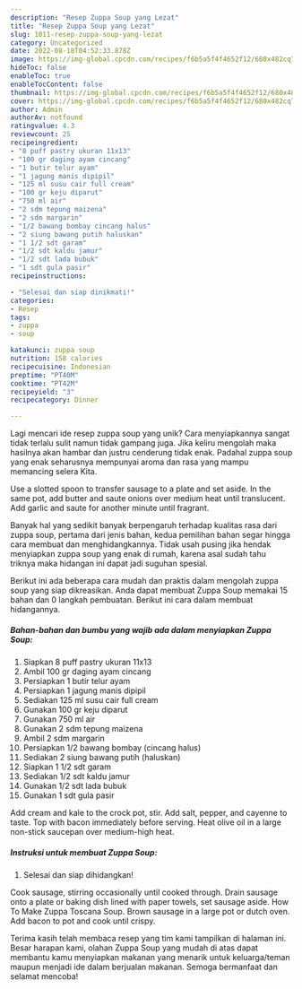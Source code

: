 ```yaml
---
description: "Resep Zuppa Soup yang Lezat"
title: "Resep Zuppa Soup yang Lezat"
slug: 1011-resep-zuppa-soup-yang-lezat
category: Uncategorized
date: 2022-08-18T04:52:33.878Z
image: https://img-global.cpcdn.com/recipes/f6b5a5f4f4652f12/680x482cq70/zuppa-soup-foto-resep-utama.jpg
hideToc: false
enableToc: true
enableTocContent: false
thumbnail: https://img-global.cpcdn.com/recipes/f6b5a5f4f4652f12/680x482cq70/zuppa-soup-foto-resep-utama.jpg
cover: https://img-global.cpcdn.com/recipes/f6b5a5f4f4652f12/680x482cq70/zuppa-soup-foto-resep-utama.jpg
author: Admin
authorAv: notfound
ratingvalue: 4.3
reviewcount: 25
recipeingredient:
- "8 puff pastry ukuran 11x13"
- "100 gr daging ayam cincang"
- "1 butir telur ayam"
- "1 jagung manis dipipil"
- "125 ml susu cair full cream"
- "100 gr keju diparut"
- "750 ml air"
- "2 sdm tepung maizena"
- "2 sdm margarin"
- "1/2 bawang bombay cincang halus"
- "2 siung bawang putih haluskan"
- "1 1/2 sdt garam"
- "1/2 sdt kaldu jamur"
- "1/2 sdt lada bubuk"
- "1 sdt gula pasir"
recipeinstructions:

- "Selesai dan siap dinikmati!"
categories:
- Resep
tags:
- zuppa
- soup

katakunci: zuppa soup 
nutrition: 158 calories
recipecuisine: Indonesian
preptime: "PT40M"
cooktime: "PT42M"
recipeyield: "3"
recipecategory: Dinner

---
```





Lagi mencari ide resep zuppa soup yang unik? Cara menyiapkannya sangat tidak terlalu sulit namun tidak gampang juga. Jika keliru mengolah maka hasilnya akan hambar dan justru cenderung tidak enak. Padahal zuppa soup yang enak seharusnya mempunyai aroma dan rasa yang mampu memancing selera Kita.





Use a slotted spoon to transfer sausage to a plate and set aside. In the same pot, add butter and saute onions over medium heat until translucent. Add garlic and saute for another minute until fragrant.

Banyak hal yang sedikit banyak berpengaruh terhadap kualitas rasa dari zuppa soup, pertama dari jenis bahan, kedua pemilihan bahan segar hingga cara membuat dan menghidangkannya. Tidak usah pusing jika hendak menyiapkan zuppa soup yang enak di rumah, karena asal sudah tahu triknya maka hidangan ini dapat jadi suguhan spesial.






Berikut ini ada beberapa cara mudah dan praktis dalam mengolah zuppa soup yang siap dikreasikan. Anda dapat membuat Zuppa Soup memakai 15 bahan dan 0 langkah pembuatan. Berikut ini cara dalam membuat hidangannya.

<!--inarticleads1-->

##### Bahan-bahan dan bumbu yang wajib ada dalam menyiapkan Zuppa Soup:

1. Siapkan 8 puff pastry ukuran 11x13
1. Ambil 100 gr daging ayam cincang
1. Persiapkan 1 butir telur ayam
1. Persiapkan 1 jagung manis dipipil
1. Sediakan 125 ml susu cair full cream
1. Gunakan 100 gr keju diparut
1. Gunakan 750 ml air
1. Gunakan 2 sdm tepung maizena
1. Ambil 2 sdm margarin
1. Persiapkan 1/2 bawang bombay (cincang halus)
1. Sediakan 2 siung bawang putih (haluskan)
1. Siapkan 1 1/2 sdt garam
1. Sediakan 1/2 sdt kaldu jamur
1. Gunakan 1/2 sdt lada bubuk
1. Gunakan 1 sdt gula pasir


Add cream and kale to the crock pot, stir. Add salt, pepper, and cayenne to taste. Top with bacon immediately before serving. Heat olive oil in a large non-stick saucepan over medium-high heat. 

<!--inarticleads2-->

##### Instruksi untuk membuat Zuppa Soup:


1. Selesai dan siap dihidangkan!

Cook sausage, stirring occasionally until cooked through. Drain sausage onto a plate or baking dish lined with paper towels, set sausage aside. How To Make Zuppa Toscana Soup. Brown sausage in a large pot or dutch oven. Add bacon to pot and cook until crispy. 

Terima kasih telah membaca resep yang tim kami tampilkan di halaman ini. Besar harapan kami, olahan Zuppa Soup yang mudah di atas dapat membantu kamu menyiapkan makanan yang menarik untuk keluarga/teman maupun menjadi ide dalam berjualan makanan. Semoga bermanfaat dan selamat mencoba!
